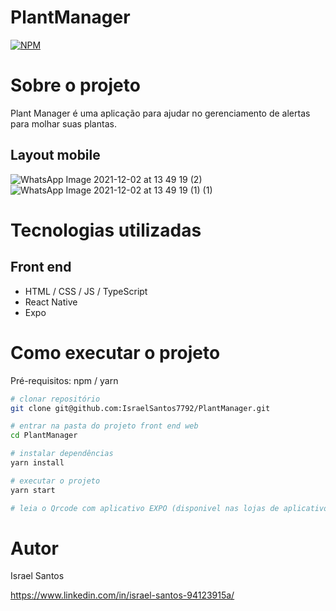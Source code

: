 # PlantManager

[![NPM](https://img.shields.io/npm/l/react)](https://github.com/devsuperior/sds1-wmazoni/blob/master/LICENSE) 

# Sobre o projeto

Plant Manager é uma aplicação para ajudar no gerenciamento de alertas para molhar suas plantas.

## Layout mobile
![WhatsApp Image 2021-12-02 at 13 49 19 (2)](https://user-images.githubusercontent.com/47953113/144467208-eecab7cc-7c6f-4b96-82ba-13457d03b788.jpeg)
![WhatsApp Image 2021-12-02 at 13 49 19 (1) (1)](https://user-images.githubusercontent.com/47953113/144466924-56276884-bc85-4ec0-a231-6fe066cb8b08.jpeg) 


# Tecnologias utilizadas

## Front end
- HTML / CSS / JS / TypeScript
- React Native
- Expo

# Como executar o projeto

Pré-requisitos: npm / yarn

```bash
# clonar repositório
git clone git@github.com:IsraelSantos7792/PlantManager.git

# entrar na pasta do projeto front end web
cd PlantManager

# instalar dependências
yarn install

# executar o projeto
yarn start

# leia o Qrcode com aplicativo EXPO (disponivel nas lojas de aplicativos)

```
# Autor

Israel Santos 

https://www.linkedin.com/in/israel-santos-94123915a/

